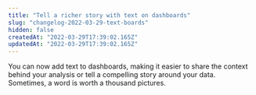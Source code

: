 ```yaml
---
title: "Tell a richer story with text on dashboards"
slug: "changelog-2022-03-29-text-boards"
hidden: false
createdAt: "2022-03-29T17:39:02.165Z"
updatedAt: "2022-03-29T17:39:02.165Z"
---
```


You can now add text to dashboards, making it easier to share the context behind your analysis or tell a compelling story around your data. Sometimes, a word is worth a thousand pictures.
